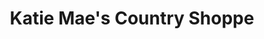 ---
title: "Katie Mae's Country Shoppe"
url: /cambridge/katie-maes-country-shoppe/
shop: clothes
---